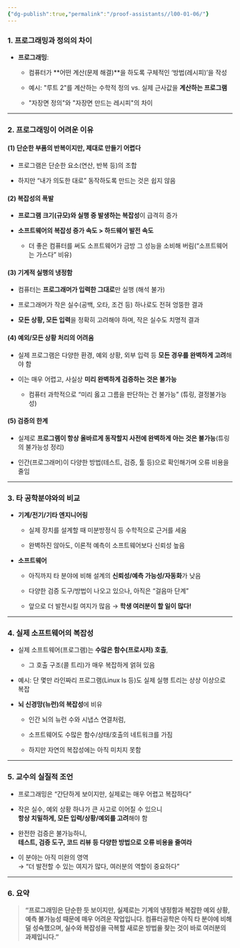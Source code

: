 ```yaml
---
{"dg-publish":true,"permalink":"/proof-assistants//l00-01-06/"}
---
```


### 1. **프로그래밍과 정의의 차이**

- **프로그래밍**:
    
    - 컴퓨터가 **어떤 계산(문제 해결)**을 하도록 구체적인 ‘방법(레시피)’을 작성
        
    - 예시: "루트 2"를 계산하는 수학적 정의 vs. 실제 근사값을 **계산하는 프로그램**
        
    - "자장면 정의"와 "자장면 만드는 레시피"의 차이
        

---

### 2. **프로그래밍이 어려운 이유**

#### (1) **단순한 부품의 반복이지만, 제대로 만들기 어렵다**

- 프로그램은 단순한 요소(연산, 반복 등)의 조합
    
- 하지만 “내가 의도한 대로” 동작하도록 만드는 것은 쉽지 않음
    

#### (2) **복잡성의 폭발**

- **프로그램 크기(규모)와 실행 중 발생하는 복잡성**이 급격히 증가
    
- **소프트웨어의 복잡성 증가 속도 > 하드웨어 발전 속도**
    
    - 더 좋은 컴퓨터를 써도 소프트웨어가 금방 그 성능을 소비해 버림(“소프트웨어는 가스다” 비유)
        

#### (3) **기계적 실행의 냉정함**

- 컴퓨터는 **프로그래머가 입력한 그대로**만 실행 (해석 불가)
    
- 프로그래머가 작은 실수(공백, 오타, 조건 등) 하나로도 전혀 엉뚱한 결과
    
- **모든 상황, 모든 입력**을 정확히 고려해야 하며, 작은 실수도 치명적 결과
    

#### (4) **예외/모든 상황 처리의 어려움**

- 실제 프로그램은 다양한 환경, 예외 상황, 외부 입력 등 **모든 경우를 완벽하게 고려**해야 함
    
- 이는 매우 어렵고, 사실상 **미리 완벽하게 검증하는 것은 불가능**
    
    - 컴퓨터 과학적으로 “미리 옳고 그름을 판단하는 건 불가능” (튜링, 결정불가능성)
        

#### (5) **검증의 한계**

- 실제로 **프로그램이 항상 올바르게 동작할지 사전에 완벽하게 아는 것은 불가능**(튜링의 불가능성 정리)
    
- 인간(프로그래머)이 다양한 방법(테스트, 검증, 툴 등)으로 확인해가며 오류 비용을 줄임
    

---

### 3. **타 공학분야와의 비교**

- **기계/전기/기타 엔지니어링**
    
    - 실제 장치를 설계할 때 미분방정식 등 수학적으로 근거를 세움
        
    - 완벽하진 않아도, 이론적 예측이 소프트웨어보다 신뢰성 높음
        
- **소프트웨어**
    
    - 아직까지 타 분야에 비해 설계의 **신뢰성/예측 가능성/자동화**가 낮음
        
    - 다양한 검증 도구/방법이 나오고 있으나, 아직은 “걸음마 단계”
        
    - 앞으로 더 발전시킬 여지가 많음 → **학생 여러분이 할 일이 많다!**
        

---

### 4. **실제 소프트웨어의 복잡성**

- 실제 소프트웨어(프로그램)는 **수많은 함수(프로시저) 호출**,
    
    - 그 호출 구조(콜 트리)가 매우 복잡하게 얽혀 있음
        
- 예시: 단 몇만 라인짜리 프로그램(Linux ls 등)도 실제 실행 트리는 상상 이상으로 복잡
    
- **뇌 신경망(뉴런)의 복잡성**에 비유
    
    - 인간 뇌의 뉴런 수와 시냅스 연결처럼,
        
    - 소프트웨어도 수많은 함수/상태/호출의 네트워크를 가짐
        
    - 하지만 자연의 복잡성에는 아직 미치지 못함
        

---

### 5. **교수의 실질적 조언**

- 프로그래밍은 “간단하게 보이지만, 실제로는 매우 어렵고 복잡하다”
    
- 작은 실수, 예외 상황 하나가 큰 사고로 이어질 수 있으니  
    **항상 치밀하게, 모든 입력/상황/예외를 고려**해야 함
    
- 완전한 검증은 불가능하니,  
    **테스트, 검증 도구, 코드 리뷰 등 다양한 방법으로 오류 비용을 줄여라**
    
- 이 분야는 아직 미완의 영역  
    → “더 발전할 수 있는 여지가 많다, 여러분의 역할이 중요하다”
    

---

### 6. 요약

> **“프로그래밍은 단순한 듯 보이지만, 실제로는 기계의 냉정함과 복잡한 예외 상황, 예측 불가능성 때문에 매우 어려운 작업입니다. 컴퓨터공학은 아직 타 분야에 비해 덜 성숙했으며, 실수와 복잡성을 극복할 새로운 방법을 찾는 것이 바로 여러분의 과제입니다.”**

